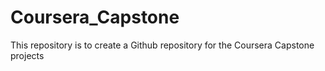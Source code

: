 # Coursera_Capstone
This repository is to create a Github repository for the Coursera Capstone projects
